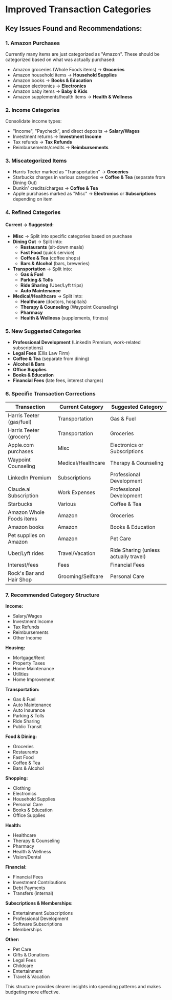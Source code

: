 # Improved Transaction Categories

## Key Issues Found and Recommendations:

### 1. **Amazon Purchases**

Currently many items are just categorized as "Amazon". These should be categorized based on what was actually purchased:
- Amazon groceries (Whole Foods items) → **Groceries**
- Amazon household items → **Household Supplies**
- Amazon books → **Books & Education**
- Amazon electronics → **Electronics**
- Amazon baby items → **Baby & Kids**
- Amazon supplements/health items → **Health & Wellness**

### 2. **Income Categories**
Consolidate income types:
- "Income", "Paycheck", and direct deposits → **Salary/Wages**
- Investment returns → **Investment Income**
- Tax refunds → **Tax Refunds**
- Reimbursements/credits → **Reimbursements**

### 3. **Miscategorized Items**
- Harris Teeter marked as "Transportation" → **Groceries**
- Starbucks charges in various categories → **Coffee & Tea** (separate from Dining Out)
- Dunkin' credits/charges → **Coffee & Tea**
- Apple purchases marked as "Misc" → **Electronics** or **Subscriptions** depending on item

### 4. **Refined Categories**
#### Current → Suggested:
- **Misc** → Split into specific categories based on purchase
- **Dining Out** → Split into:
    - **Restaurants** (sit-down meals)
    - **Fast Food** (quick service)
    - **Coffee & Tea** (coffee shops)
    - **Bars & Alcohol** (bars, breweries)
- **Transportation** → Split into:
    - **Gas & Fuel**
    - **Parking & Tolls**
    - **Ride Sharing** (Uber/Lyft trips)
    - **Auto Maintenance**
- **Medical/Healthcare** → Split into:
    - **Healthcare** (doctors, hospitals)
    - **Therapy & Counseling** (Waypoint Counseling)
    - **Pharmacy**
    - **Health & Wellness** (supplements, fitness)

### 5. **New Suggested Categories**
- **Professional Development** (LinkedIn Premium, work-related subscriptions)
- **Legal Fees** (Ellis Law Firm)
- **Coffee & Tea** (separate from dining)
- **Alcohol & Bars**
- **Office Supplies**
- **Books & Education**
- **Financial Fees** (late fees, interest charges)

### 6. **Specific Transaction Corrections**

| Transaction              | Current Category   | Suggested Category                    |
| ------------------------ | ------------------ | ------------------------------------- |
| Harris Teeter (gas/fuel) | Transportation     | Gas & Fuel                            |
| Harris Teeter (grocery)  | Transportation     | Groceries                             |
| Apple.com purchases      | Misc               | Electronics or Subscriptions          |
| Waypoint Counseling      | Medical/Healthcare | Therapy & Counseling                  |
| LinkedIn Premium         | Subscriptions      | Professional Development              |
| Claude.ai Subscription   | Work Expenses      | Professional Development              |
| Starbucks                | Various            | Coffee & Tea                          |
| Amazon Whole Foods items | Amazon             | Groceries                             |
| Amazon books             | Amazon             | Books & Education                     |
| Pet supplies on Amazon   | Amazon             | Pet Care                              |
| Uber/Lyft rides          | Travel/Vacation    | Ride Sharing (unless actually travel) |
| Interest/fees            | Fees               | Financial Fees                        |
| Rock's Bar and Hair Shop | Grooming/Selfcare  | Personal Care                         |

### 7. **Recommended Category Structure**

**Income:**
- Salary/Wages
- Investment Income
- Tax Refunds
- Reimbursements
- Other Income

**Housing:**
- Mortgage/Rent
- Property Taxes
- Home Maintenance
- Utilities
- Home Improvement

**Transportation:**
- Gas & Fuel
- Auto Maintenance
- Auto Insurance
- Parking & Tolls
- Ride Sharing
- Public Transit

**Food & Dining:**
- Groceries
- Restaurants
- Fast Food
- Coffee & Tea
- Bars & Alcohol

**Shopping:**
- Clothing
- Electronics
- Household Supplies
- Personal Care
- Books & Education
- Office Supplies

**Health:**
- Healthcare
- Therapy & Counseling
- Pharmacy
- Health & Wellness
- Vision/Dental

**Financial:**
- Financial Fees
- Investment Contributions
- Debt Payments
- Transfers (internal)

**Subscriptions & Memberships:**
- Entertainment Subscriptions
- Professional Development
- Software Subscriptions
- Memberships

**Other:**
- Pet Care
- Gifts & Donations
- Legal Fees
- Childcare
- Entertainment
- Travel & Vacation

This structure provides clearer insights into spending patterns and makes budgeting more effective.